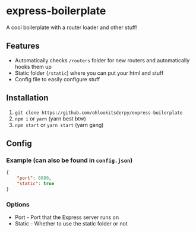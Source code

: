 # express-boilerplate
A cool boilerplate with a router loader and other stuff!

## Features
* Automatically checks ``/routers`` folder for new routers and automatically hooks them up
* Static folder (``/static``) where you can put your html and stuff
* Config file to easily configure stuff

## Installation
1. ``git clone https://github.com/ohlookitsderpy/express-boilerplate``
2. ``npm i`` or ``yarn`` (yarn best btw)
3. ``npm start`` or ``yarn start`` (yarn gang)

## Config
### Example (can also be found in ``config.json``)
```json
{
    "port": 8080,
    "static": true
}
```
### Options
* Port - Port that the Express server runs on
* Static - Whether to use the static folder or not 